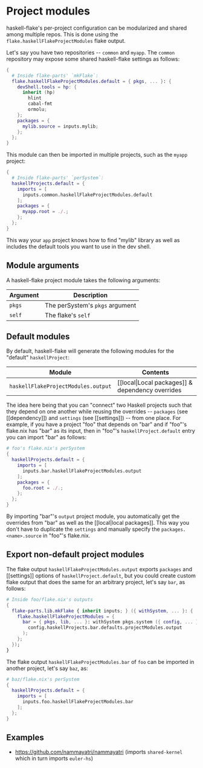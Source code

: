 # Project modules

haskell-flake's per-project configuration can be modularized and shared among multiple repos. This is done using the `flake.haskellFlakeProjectModules` flake output. 

Let's say you have two repositories -- `common` and `myapp`. The `common` repository may expose some shared haskell-flake settings as follows:

```nix
{
  # Inside flake-parts' `mkFlake`:
  flake.haskellFlakeProjectModules.default = { pkgs, ... }: {
    devShell.tools = hp: {
      inherit (hp) 
        hlint
        cabal-fmt
        ormolu;
    };
    packages = {
      mylib.source = inputs.mylib;
    };
  };
}
```

This module can then be imported in multiple projects, such as the `myapp` project:

```nix
{
  # Inside flake-parts' `perSystem`:
  haskellProjects.default = {
    imports = [
      inputs.common.haskellFlakeProjectModules.default
    ];
    packages = {
      myapp.root = ./.;
    };
  };
}
```

This way your `app` project knows how to find "mylib" library as well as includes the default tools you want to use in the dev shell.

## Module arguments

A haskell-flake project module takes the following arguments:

| Argument | Description |
| --- | --- |
| `pkgs` | The perSystem's `pkgs` argument |
| `self` | The flake's `self` |

## Default modules

By default, haskell-flake will generate the following modules for the "default" `haskellProject`:

| Module | Contents |
| -- | -- |
| `haskellFlakeProjectModules.output` | [[local\|Local packages]] & dependency overrides |

The idea here being that you can "connect" two Haskell projects such that they depend on one another while reusing the overrides -- `packages` (see [[dependency]]) and `settings` (see [[settings]]) -- from one place. For example, if you have a project "foo" that depends on "bar" and if "foo"'s flake.nix has "bar" as its input, then in "foo"'s `haskellProject.default` entry you can import "bar" as follows:

```nix
# foo's flake.nix's perSystem
{ 
  haskellProjects.default = {
    imports = [
      inputs.bar.haskellFlakeProjectModules.output
    ];
    packages = {
      foo.root = ./.;
    };
  };
}
```

By importing "bar"'s `output` project module, you automatically get the overrides from "bar" as well as the [[local|local packages]]. This way you don't have to duplicate the `settings` and manually specify the `packages.<name>.source` in "foo"'s flake.nix.

## Export non-default project modules

The flake output `haskellFlakeProjectModules.output` exports `packages` and [[settings]] options of `haskellProject.default`, but you could create custom flake output that does the same for an arbitrary project, let's say `bar`, as follows:

```nix
# Inside foo/flake.nix's outputs
{
  flake-parts.lib.mkFlake { inherit inputs; } ({ withSystem, ... }: {
    flake.haskellFlakeProjectModules = {
      bar = { pkgs, lib, ... }: withSystem pkgs.system ({ config, ... }:
        config.haskellProjects.bar.defaults.projectModules.output
      );
    };
  });
}
```

The flake output `haskellFlakeProjectModules.bar` of `foo` can be imported in another project, let's say `baz`, as:

```nix
# baz/flake.nix's perSystem
{ 
  haskellProjects.default = {
    imports = [
      inputs.foo.haskellFlakeProjectModules.bar
    ];
  };
}
```

## Examples

- https://github.com/nammayatri/nammayatri (imports `shared-kernel` which in turn imports `euler-hs`)
